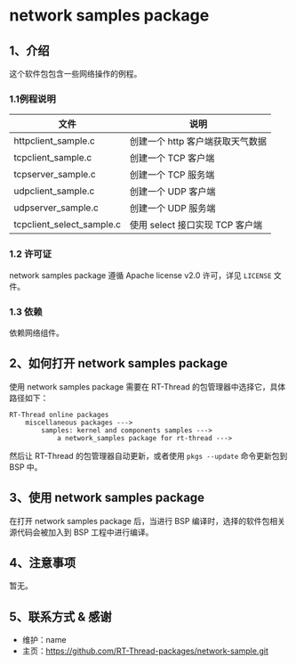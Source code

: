 # network samples package

## 1、介绍

这个软件包包含一些网络操作的例程。

### 1.1例程说明

| 文件             | 说明                            |
| ---------------- | ------------------------------- |
| httpclient_sample.c       | 创建一个 http 客户端获取天气数据       |
| tcpclient_sample.c        | 创建一个 TCP 客户端             |
| tcpserver_sample.c        | 创建一个 TCP 服务端             |
| udpclient_sample.c        | 创建一个 UDP 客户端             |
| udpserver_sample.c        | 创建一个 UDP 服务端             |
| tcpclient_select_sample.c | 使用 select 接口实现 TCP 客户端 |

### 1.2 许可证

network samples package 遵循 Apache license v2.0 许可，详见 `LICENSE` 文件。

### 1.3 依赖

依赖网络组件。

## 2、如何打开 network samples package

使用 network samples package 需要在 RT-Thread 的包管理器中选择它，具体路径如下：

```
RT-Thread online packages
    miscellaneous packages --->
        samples: kernel and components samples --->
            a network_samples package for rt-thread --->

```

然后让 RT-Thread 的包管理器自动更新，或者使用 `pkgs --update` 命令更新包到 BSP 中。

## 3、使用 network samples package

在打开 network samples package 后，当进行 BSP 编译时，选择的软件包相关源代码会被加入到 BSP 工程中进行编译。

## 4、注意事项

暂无。

## 5、联系方式 & 感谢

* 维护：name
* 主页：https://github.com/RT-Thread-packages/network-sample.git
